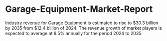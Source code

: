 # Garage-Equipment-Market-Report
Industry revenue for Garage Equipment is estimated to rise to $30.3 billion by 2035 from $12.4 billion of 2024. The revenue growth of market players is expected to average at 8.5% annually for the period 2024 to 2035.
